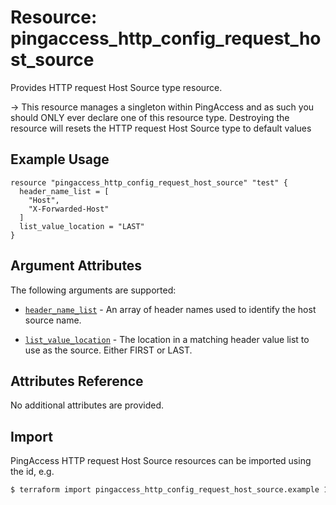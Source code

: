 # Resource: pingaccess_http_config_request_host_source

Provides HTTP request Host Source type resource.

-> This resource manages a singleton within PingAccess and as such you should ONLY ever declare one of this resource type. Destroying the resource will resets the HTTP request Host Source type to default values

## Example Usage
```hcl
resource "pingaccess_http_config_request_host_source" "test" {
  header_name_list = [
    "Host",
    "X-Forwarded-Host"
  ]
  list_value_location = "LAST"
}
```

## Argument Attributes

The following arguments are supported:

- [`header_name_list`](#header_name_list) - An array of header names used to identify the host source name.

- [`list_value_location`](#list_value_location) - The location in a matching header value list to use as the source. Either FIRST or LAST.

## Attributes Reference

No additional attributes are provided.

## Import

PingAccess HTTP request Host Source resources can be imported using the id, e.g.

```bash
$ terraform import pingaccess_http_config_request_host_source.example 123
```
